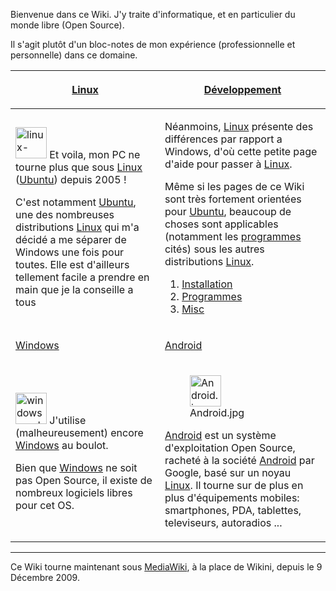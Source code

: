 Bienvenue dans ce Wiki. J'y traite d'informatique, et en particulier du
monde libre (Open Source).

Il s'agit plutôt d'un bloc-notes de mon expérience (professionnelle et
personnelle) dans ce domaine.

<table>
<thead>
<tr>
<th><p><a href="Linux" title="wikilink">Linux</a></p></th>
<th><p><a href="Développement"
title="wikilink">Développement</a></p></th>
</tr>
</thead>
<tbody>
<tr>
<td><p><img src="linux-penguin.jpg" title="linux-penguin.jpg" width="50"
alt="linux-penguin.jpg" /> Et voila, mon PC ne tourne plus que sous <a
href="Linux" title="wikilink">Linux</a> (<a href="Ubuntu"
title="wikilink">Ubuntu</a>) depuis 2005 !</p>
<p>C'est notamment <a href="Ubuntu" title="wikilink">Ubuntu</a>, une des
nombreuses distributions <a href="Linux" title="wikilink">Linux</a> qui
m'a décidé a me séparer de Windows une fois pour toutes. Elle est
d'ailleurs tellement facile a prendre en main que je la conseille a
tous</p></td>
<td><p>Néanmoins, <a href="Linux" title="wikilink">Linux</a> présente
des différences par rapport a Windows, d'où cette petite page d'aide
pour passer à <a href="Linux" title="wikilink">Linux</a>.</p>
<p>Même si les pages de ce Wiki sont très fortement orientées pour <a
href="Ubuntu" title="wikilink">Ubuntu</a>, beaucoup de choses sont
applicables (notamment les <a href="programmes"
title="wikilink">programmes</a> cités) sous les autres distributions <a
href="Linux" title="wikilink">Linux</a>.</p>
<ol>
<li><a href="Installation" title="wikilink">Installation</a></li>
<li><a href="Programmes" title="wikilink">Programmes</a></li>
<li><a href="Misc" title="wikilink">Misc</a></li>
</ol></td>
</tr>
<tr>
<td><p><a href="Windows" title="wikilink">Windows</a></p></td>
<td><p><a href="Android" title="wikilink">Android</a></p></td>
</tr>
<tr>
<td><p><img src="windows_xp_logo.jpg" title="windows_xp_logo.jpg"
width="50" alt="windows_xp_logo.jpg" /> J'utilise (malheureusement)
encore <a href="Windows" title="wikilink">Windows</a> au boulot.</p>
<p>Bien que <a href="Windows" title="wikilink">Windows</a> ne soit pas
Open Source, il existe de nombreux logiciels libres pour cet
OS.</p></td>
<td><figure>
<img src="Android.jpg" title="Android.jpg" width="50" />
<figcaption>Android.jpg</figcaption>
</figure>
<p><a href="Android" title="wikilink">Android</a> est un système
d'exploitation Open Source, racheté à la société <a href="Android"
title="wikilink">Android</a> par Google, basé sur un noyau <a
href="Linux" title="wikilink">Linux</a>. Il tourne sur de plus en plus
d'équipements mobiles: smartphones, PDA, tablettes, televiseurs,
autoradios ...</p></td>
</tr>
</tbody>
</table>

------------------------------------------------------------------------

Ce Wiki tourne maintenant sous [MediaWiki](MediaWiki "wikilink"), à la
place de Wikini, depuis le 9 Décembre 2009.